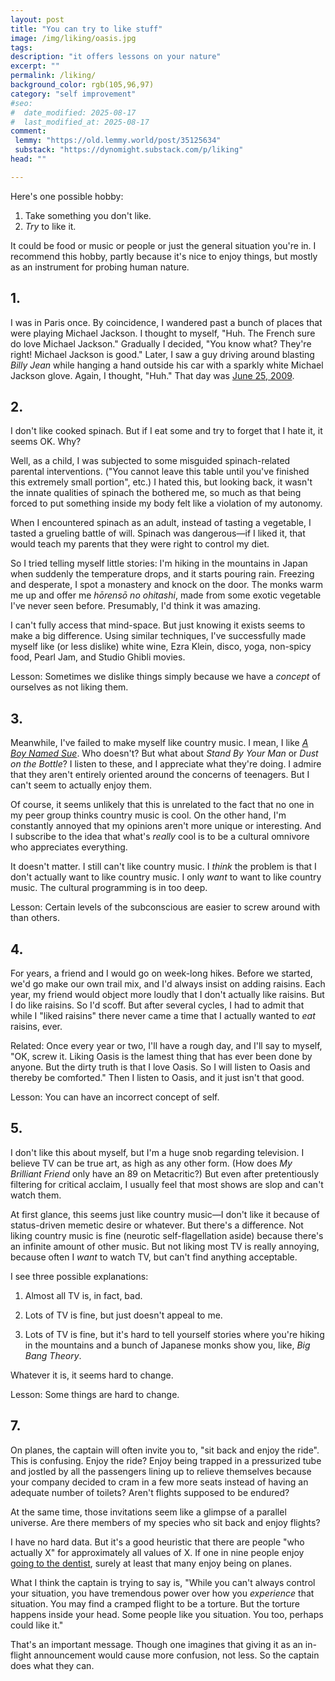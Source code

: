```yaml
---
layout: post
title: "You can try to like stuff"
image: /img/liking/oasis.jpg
tags: 
description: "it offers lessons on your nature"
excerpt: ""
permalink: /liking/
background_color: rgb(105,96,97)
category: "self improvement"
#seo:
#  date_modified: 2025-08-17
#  last_modified_at: 2025-08-17
comment:
 lemmy: "https://old.lemmy.world/post/35125634"
 substack: "https://dynomight.substack.com/p/liking"
head: ""

---
```


Here's one possible hobby:

1. Take something you don't like.
2. *Try* to like it.

It could be food or music or people or just the general situation you're in. I recommend this hobby, partly because it's nice to enjoy things, but mostly as an instrument for probing human nature.

## 1.

I was in Paris once. By coincidence, I wandered past a bunch of places that were playing Michael Jackson. I thought to myself, "Huh. The French sure do love Michael Jackson." Gradually I decided, "You know what? They're right! Michael Jackson is good." Later, I saw a guy driving around blasting *Billy Jean* while hanging a hand outside his car with a sparkly white Michael Jackson glove. Again, I thought, "Huh." That day was [June 25, 2009](https://en.wikipedia.org/wiki/Death_of_Michael_Jackson).

## 2.

I don't like cooked spinach. But if I eat some and try to forget that I hate it, it seems OK. Why?

Well, as a child, I was subjected to some misguided spinach-related parental interventions. ("You cannot leave this table until you've finished this extremely small portion", etc.) I hated this, but looking back, it wasn't the innate qualities of spinach the bothered me, so much as that being forced to put something inside my body felt like a violation of my autonomy.

When I encountered spinach as an adult, instead of tasting a vegetable, I tasted a grueling battle of will. Spinach was dangerous—if I liked it, that would teach my parents that they were right to control my diet.

So I tried telling myself little stories: I'm hiking in the mountains in Japan when suddenly the temperature drops, and it starts pouring rain. Freezing and desperate, I spot a monastery and knock on the door. The monks warm me up and offer me *hōrensō no ohitashi*, made from some exotic vegetable I've never seen before. Presumably, I'd think it was amazing.

I can't fully access that mind-space. But just knowing it exists seems to make a big difference. Using similar techniques, I've successfully made myself like (or less dislike) white wine, Ezra Klein, disco, yoga, non-spicy food, Pearl Jam, and Studio Ghibli movies.

Lesson: Sometimes we dislike things simply because we have a *concept* of ourselves as not liking them.

## 3.

Meanwhile, I've failed to make myself like country music. I mean, I like [*A Boy Named Sue*](https://www.youtube.com/watch?v=WOHPuY88Ry4). Who doesn't? But what about *Stand By Your Man* or *Dust on the Bottle*? I listen to these, and I appreciate what they're doing. I admire that they aren't entirely oriented around the concerns of teenagers. But I can't seem to actually enjoy them.

Of course, it seems unlikely that this is unrelated to the fact that no one in my peer group thinks country music is cool. On the other hand, I'm constantly annoyed that my opinions aren't more unique or interesting. And I subscribe to the idea that what's *really* cool is to be a cultural omnivore who appreciates everything.

It doesn't matter. I still can't like country music. I *think* the problem is that I don't actually want to like country music. I only *want* to want to like country music. The cultural programming is in too deep.

Lesson: Certain levels of the subconscious are easier to screw around with than others.

## 4.

For years, a friend and I would go on week-long hikes. Before we started, we'd go make our own trail mix, and I'd always insist on adding raisins. Each year, my friend would object more loudly that I don't actually like raisins. But I do like raisins. So I'd scoff. But after several cycles, I had to admit that while I "liked raisins" there never came a time that I actually wanted to *eat* raisins, ever.

Related: Once every year or two, I'll have a rough day, and I'll say to myself, "OK, screw it. Liking Oasis is the lamest thing that has ever been done by anyone. But the dirty truth is that I love Oasis. So I will listen to Oasis and thereby be comforted." Then I listen to Oasis, and it just isn't that good.

Lesson: You can have an incorrect concept of self.

## 5.

I don't like this about myself, but I'm a huge snob regarding television. I believe TV can be true art, as high as any other form. (How does *My Brilliant Friend* only have an 89 on Metacritic?) But even after pretentiously filtering for critical acclaim, I usually feel that most shows are slop and can't watch them.

At first glance, this seems just like country music—I don't like it because of status-driven memetic desire or whatever. But there's a difference. Not liking country music is fine (neurotic self-flagellation aside) because there's an infinite amount of other music. But not liking most TV is really annoying, because often I *want* to watch TV, but can't find anything acceptable.

I see three possible explanations:

1. Almost all TV is, in fact, bad.

2. Lots of TV is fine, but just doesn't appeal to me.

3. Lots of TV is fine, but it's hard to tell yourself stories where you're hiking in the mountains and a bunch of Japanese monks show you, like, *Big Bang Theory*.

Whatever it is, it seems hard to change.

Lesson: Some things are hard to change.

## 7.

On planes, the captain will often invite you to, "sit back and enjoy the ride". This is confusing. Enjoy the ride? Enjoy being trapped in a pressurized tube and jostled by all the passengers lining up to relieve themselves because your company decided to cram in a few more seats instead of having an adequate number of toilets? Aren't flights supposed to be endured?

At the same time, those invitations seem like a glimpse of a parallel universe. Are there members of my species who sit back and enjoy flights?

I have no hard data. But it's a good heuristic that there are people "who actually X" for approximately all values of X. If one in nine people enjoy [going to the dentist](https://doi.org/10.1111/joor.13305), surely at least that many enjoy being on planes.

What I think the captain is trying to say is, "While you can't always control your situation, you have tremendous power over how you *experience* that situation. You may find a cramped flight to be a torture. But the torture happens inside your head. Some people like you situation. You too, perhaps could like it."

That's an important message. Though one imagines that giving it as an in-flight announcement would cause more confusion, not less. So the captain does what they can.